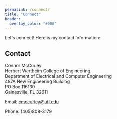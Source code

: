 ```yaml
---
permalink: /connect/
title: "Connect"
header:
  overlay_color: "#000"
---
```


Let's connect!  Here is my contact information:

## Contact

Connor McCurley  
Herbert Wertheim College of Engineering  
Department of Electrical and Computer Engineering  
487A New Engineering Building  
PO Box 116130  
Gainesville, FL 32611

Email: <cmccurley@ufl.edu>

Phone: (405)808-3179